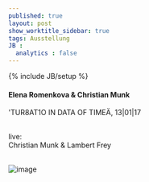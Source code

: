 ```yaml
---
published: true
layout: post
show_worktitle_sidebar: true
tags: Ausstellung
JB :
  analytics : false
---
```


{% include JB/setup %}




<p>
<h4>Elena Romenkova & Christian Munk</h4>
'TUR8AT1O IN DATA OF TIMEÄ, 13|01|17
<br /><br />
<p style="font-size:14px">
live:<br />
Christian Munk & Lambert Frey
</p>

<br />
<img src="{{ site.url }}/images/romenkova.jpg" alt="image">
<br /><br />
</p>




